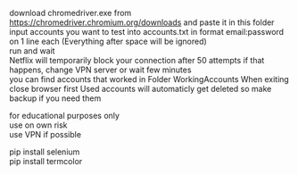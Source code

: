 download chromedriver.exe from https://chromedriver.chromium.org/downloads and paste it in this folder  
input accounts you want to test into accounts.txt in format email:password on 1 line each (Everything after space will be ignored)  
run and wait  
Netflix will temporarily block your connection after 50 attempts if that happens, change VPN server or wait few minutes  
you can find accounts that worked in Folder WorkingAccounts
When exiting close browser first
Used accounts will automaticly get deleted so make backup if you need them

for educational purposes only  
use on own risk  
use VPN if possible

pip install selenium  
pip install termcolor
